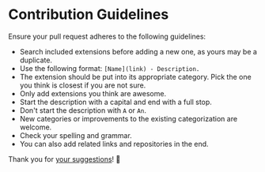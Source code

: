 # Contribution Guidelines
Ensure your pull request adheres to the following guidelines:
- Search included extensions before adding a new one, as yours may be a duplicate.
- Use the following format: `[Name](link) - Description.`
- The extension should be put into its appropriate category. Pick the one you think is closest if you are not sure.
- Only add extensions you think are awesome.
- Start the description with a capital and end with a full stop.
- Don't start the description with `A` or `An`.
- New categories or improvements to the existing categorization are welcome.
- Check your spelling and grammar.
- You can also add related links and repositories in the end.

Thank you for [your suggestions](../../edit/master/README.md)! 💜